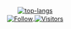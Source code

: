 <p align="center">
    <a href='https://discord.com/users/705865561522831381'><img src="https://discord.c99.nl/widget/theme-3/717766639260532826.png" alt="top-langs"></a>
    <br />
    <a href="https://github.com/mitsukiie">
        <img align="center" alt="Follow" src="https://img.shields.io/github/followers/mitsukiie?style=flat&amp;logo=github&amp;label=Followers&amp;color=2D76BF">
        <img align="center" alt="Visitors" src="https://komarev.com/ghpvc/?username=mitsukiie">
    </a>
</p>
